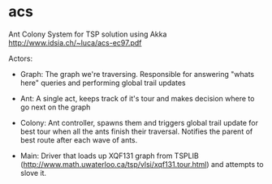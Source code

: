 acs
===

Ant Colony System for TSP solution using Akka
http://www.idsia.ch/~luca/acs-ec97.pdf


Actors:
- Graph: 
The graph we're traversing. Responsible for answering "whats here" queries and performing global trail updates

- Ant: 
A single act, keeps track of it's tour and makes decision where to go next on the graph

- Colony: 
Ant controller, spawns them and triggers global trail update for best tour when all the ants finish their traversal.
Notifies the parent of best route after each wave of ants.

- Main: 
Driver that loads up XQF131 graph from TSPLIB (http://www.math.uwaterloo.ca/tsp/vlsi/xqf131.tour.html) and attempts to slove it.
